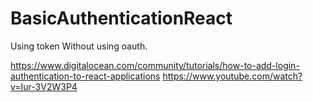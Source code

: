 # BasicAuthenticationReact
Using token
Without using oauth.



https://www.digitalocean.com/community/tutorials/how-to-add-login-authentication-to-react-applications
https://www.youtube.com/watch?v=Iur-3V2W3P4
